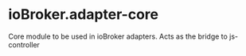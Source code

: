 # ioBroker.adapter-core
Core module to be used in ioBroker adapters. Acts as the bridge to js-controller
